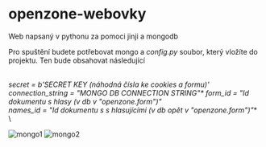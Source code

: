 # openzone-webovky
Web napsaný v pythonu za pomoci jinji a mongodb

Pro spuštění budete potřebovat mongo a *config.py* soubor, který vložíte do projektu. Ten bude obsahovat následující

\
**secret = b'SECRET KEY (náhodná čísla ke cookies a formu)'\
connection_string = "MONGO DB CONNECTION STRING"\**
form_id = "Id dokumentu s hlasy (v db v "openzone.form")"\
names_id = "Id dokumentu s s hlasujícími (v db opět v "openzone.form")"**\
\

![mongo1](https://media.discordapp.net/attachments/782281045236121610/922129471346184262/unknown.png "Pohled na db")
![mongo2](https://media.discordapp.net/attachments/782281045236121610/922129480850485338/unknown.png "Oba dokumenty v openzone.form")
